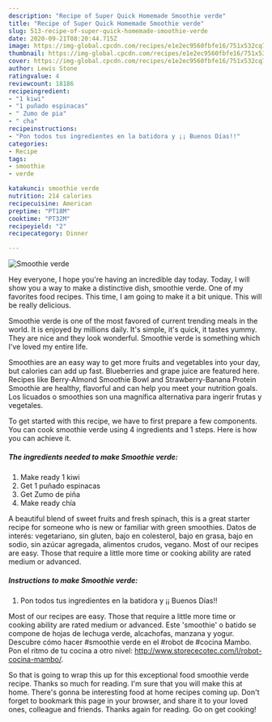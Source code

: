 ```yaml
---
description: "Recipe of Super Quick Homemade Smoothie verde"
title: "Recipe of Super Quick Homemade Smoothie verde"
slug: 513-recipe-of-super-quick-homemade-smoothie-verde
date: 2020-09-21T08:20:44.715Z
image: https://img-global.cpcdn.com/recipes/e1e2ec9560fbfe16/751x532cq70/smoothie-verde-foto-principal.jpg
thumbnail: https://img-global.cpcdn.com/recipes/e1e2ec9560fbfe16/751x532cq70/smoothie-verde-foto-principal.jpg
cover: https://img-global.cpcdn.com/recipes/e1e2ec9560fbfe16/751x532cq70/smoothie-verde-foto-principal.jpg
author: Lewis Stone
ratingvalue: 4
reviewcount: 18186
recipeingredient:
- "1 kiwi"
- "1 puñado espinacas"
- " Zumo de pia"
- " cha"
recipeinstructions:
- "Pon todos tus ingredientes en la batidora y ¡¡ Buenos Días!!"
categories:
- Recipe
tags:
- smoothie
- verde

katakunci: smoothie verde 
nutrition: 214 calories
recipecuisine: American
preptime: "PT18M"
cooktime: "PT32M"
recipeyield: "2"
recipecategory: Dinner

---
```



![Smoothie verde](https://img-global.cpcdn.com/recipes/e1e2ec9560fbfe16/751x532cq70/smoothie-verde-foto-principal.jpg)

Hey everyone, I hope you're having an incredible day today. Today, I will show you a way to make a distinctive dish, smoothie verde. One of my favorites food recipes. This time, I am going to make it a bit unique. This will be really delicious.

Smoothie verde is one of the most favored of current trending meals in the world. It is enjoyed by millions daily. It's simple, it's quick, it tastes yummy. They are nice and they look wonderful. Smoothie verde is something which I've loved my entire life.

Smoothies are an easy way to get more fruits and vegetables into your day, but calories can add up fast. Blueberries and grape juice are featured here. Recipes like Berry-Almond Smoothie Bowl and Strawberry-Banana Protein Smoothie are healthy, flavorful and can help you meet your nutrition goals. Los licuados o smoothies son una magnífica alternativa para ingerir frutas y vegetales.


To get started with this recipe, we have to first prepare a few components. You can cook smoothie verde using 4 ingredients and 1 steps. Here is how you can achieve it.

<!--inarticleads1-->

##### The ingredients needed to make Smoothie verde:

1. Make ready 1 kiwi
1. Get 1 puñado espinacas
1. Get  Zumo de piña
1. Make ready  chía


A beautiful blend of sweet fruits and fresh spinach, this is a great starter recipe for someone who is new or familiar with green smoothies. Datos de interés: vegetariano, sin gluten, bajo en colesterol, bajo en grasa, bajo en sodio, sin azúcar agregada, alimentos crudos, vegano. Most of our recipes are easy. Those that require a little more time or cooking ability are rated medium or advanced. 

<!--inarticleads2-->

##### Instructions to make Smoothie verde:

1. Pon todos tus ingredientes en la batidora y ¡¡ Buenos Días!!


Most of our recipes are easy. Those that require a little more time or cooking ability are rated medium or advanced. Este &#39;smoothie&#39; o batido se compone de hojas de lechuga verde, alcachofas, manzana y yogur. Descubre cómo hacer #smoothie verde en el #robot de #cocina Mambo. Pon el ritmo de tu cocina a otro nivel: http://www.storececotec.com/l/robot-cocina-mambo/. 

So that is going to wrap this up for this exceptional food smoothie verde recipe. Thanks so much for reading. I'm sure that you will make this at home. There's gonna be interesting food at home recipes coming up. Don't forget to bookmark this page in your browser, and share it to your loved ones, colleague and friends. Thanks again for reading. Go on get cooking!
